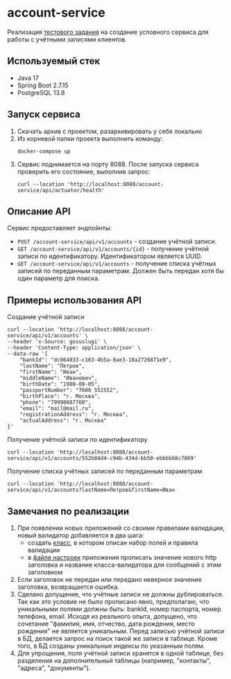 # account-service
Реализация [тестового задания](etc/test_task.pdf) на создание условного сервиса для работы с учётными записями клиентов.

## Используемый стек
- Java 17
- Spring Boot 2.7.15
- PostgreSQL 13.8

## Запуск сервиса
1. Скачать архив с проектом, разархивировать у себя локально
2. Из корневой папки проекта выполнить команду:
   ```
   docker-compose up
   ```
3. Сервис поднимается на порту 8088. После запуска сервиса проверить его состояние, выполнив запрос:
   ```
   curl --location 'http://localhost:8088/account-service/api/actuator/health'
   ```

## Описание API
Сервис предоставляет эндпойнты:
- ```POST /account-service/api/v1/accounts``` - создание учётной записи.
- ```GET /account-service/api/v1/accounts/{id}``` - получение учётной записи по идентификатору. Идентификатором является UUID.
- ```GET /account-service/api/v1/accounts``` - получение списка учётных записей по переданным параметрам. Должен быть передан хотя бы один параметр для поиска.

## Примеры использования API
Cоздание учётной записи
```
curl --location 'http://localhost:8088/account-service/api/v1/accounts' \
--header 'x-Source: gosuslugi' \
--header 'Content-Type: application/json' \
--data-raw '{
    "bankId": "dc864033-c163-4b5a-8ae3-18a2726871e9",
    "lastName": "Петров",
    "firstName": "Иван",
    "middleName": "Иванович",
    "birthDate": "1980-08-05",
    "passportNumber": "7600 552552",
    "birthPlace": "г. Москва",
    "phone": "79998887760",
    "email": "mail@mail.ru",
    "registrationAddress": "г. Москва",
    "actualAddress": "г. Москва"
}'
```
Получение учётной записи по идентификатору
```
curl --location 'http://localhost:8088/account-service/api/v1/accounts/552b84d4-c94b-434d-bb50-ebbbb68c7869'
```
Получение списка учётных записей по переданным параметрам
```
curl --location 'http://localhost:8080/account-service/api/v1/accounts?lastName=Петров&firstName=Иван
```
## Замечания по реализации
1. При появлении новых приложений со своими правилами валидации, новый валидатор добавляется в два шага:
   - создать [класс](src/main/java/com/litvintsev/accounts/model/source), в котором описан набор полей и правила валидации
   - в [файле настроек](src/main/resources/application.yml) приложения прописать значение нового http заголовка и название класса-валидатора для сообщений с этим заголовком
2. Если заголовок не передан или передано неверное значение заголовка, возвращается ошибка.
3. Сделано допущение, что учётные записи не должны дублироваться. Так как это условие не было прописано явно, предполагаю, что уникальными полями должны быть: bankId, номер паспорта, номер телефона, email. Исходя из реального опыта, допущено, что сочетание "фамилия, имя, отчество, дата рождения, место рождения" не является уникальным. Перед записью учётной записи в БД, делается запрос на поиск такой же записи в таблице. Кроме того, в БД созданы уникальные индексы по указанным полям.
5. Для упрощения, поля учётной записи хранятся в одной таблице, без разделения на дополнительный таблицы (например, "контакты", "адреса", "документы").
     
   
